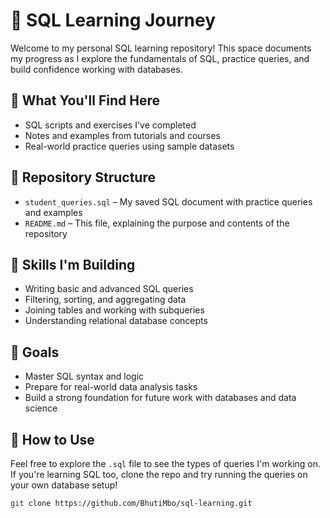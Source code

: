 # 📘 SQL Learning Journey

Welcome to my personal SQL learning repository! This space documents my progress as I explore the fundamentals of SQL, practice queries, and build confidence working with databases.

## 🧠 What You'll Find Here

- SQL scripts and exercises I've completed
- Notes and examples from tutorials and courses
- Real-world practice queries using sample datasets

## 📂 Repository Structure

- `student_queries.sql` – My saved SQL document with practice queries and examples
- `README.md` – This file, explaining the purpose and contents of the repository

## 🚀 Skills I'm Building

- Writing basic and advanced SQL queries
- Filtering, sorting, and aggregating data
- Joining tables and working with subqueries
- Understanding relational database concepts

## 🎯 Goals

- Master SQL syntax and logic
- Prepare for real-world data analysis tasks
- Build a strong foundation for future work with databases and data science

## 📌 How to Use

Feel free to explore the `.sql` file to see the types of queries I'm working on. If you're learning SQL too, clone the repo and try running the queries on your own database setup!

```bash
git clone https://github.com/BhutiMbo/sql-learning.git

